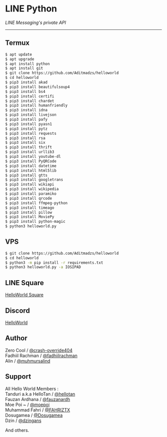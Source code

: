 
# LINE Python

*LINE Messaging's private API*

----


## Termux

```sh
$ apt update
$ apt upgrade
$ apt install python
$ apt install git
$ git clone https://github.com/Aditmadzs/helloworld
$ cd helloworld
$ pip3 install akad
$ pip3 install beautifulsoup4
$ pip3 install bs4
$ pip3 install certifi
$ pip3 install chardet
$ pip3 install humanfriendly
$ pip3 install idna
$ pip3 install livejson
$ pip3 install pafy
$ pip3 install pyasn1
$ pip3 install pytz
$ pip3 install requests
$ pip3 install rsa
$ pip3 install six
$ pip3 install thrift
$ pip3 install urllib3
$ pip3 install youtube-dl
$ pip3 install PyQRCode
$ pip3 install datetime
$ pip3 install html5lib
$ pip3 install gtts
$ pip3 install googletrans
$ pip3 install wikiapi
$ pip3 install wikipedia
$ pip3 install paramiko
$ pip3 install qrcode
$ pip3 install ffmpeg-python
$ pip3 install timeago
$ pip3 install pillow
$ pip3 install MoviePy
$ pip3 install python-magic
$ python3 helloworld.py
```

## VPS

```sh
$ git clone https://github.com/Aditmadzs/helloworld
$ cd helloworld
$ python3 -m pip install -r requirements.txt
$ python3 helloworld.py -a IOSIPAD
```

## LINE Square
[HelloWorld Square](https://line.me/ti/g2/JGUODBE4RE)

## Discord

[HelloWorld](https://discord.gg/5jqbutB)

## Author
Zero Cool / [@crash-override404](https://github.com/crash-override404)  
Fadhiil Rachman / [@fadhiilrachman](https://www.instagram.com/fadhiilrachman)  
Alin / [@muhmursalind](https://github.com/muhmursalind)

## Support
All Hello World Members :  
Tanduri a.k.a HelloTan / [@hellotan](https://github.com/hellotan)  
Fauzan Ardhana / [@fauzanardh](https://github.com/fauzanardh)  
Moe Poi ~ / [@moepoi](https://github.com/moepoi)  
Muhammad Fahri / [@FAHRIZTX](https://github.com/FAHRIZTX)  
Dosugamea / [@Dosugamea](https://github.com/Dosugamea)  
Dzin / [@dzingans](https://github.com/dzingans)  
 
And others.
